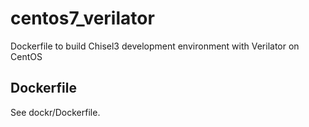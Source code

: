 # centos7_verilator
Dockerfile to build Chisel3 development environment with Verilator on CentOS

## Dockerfile

See dockr/Dockerfile.
